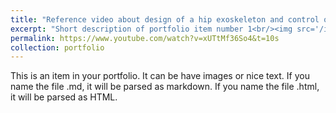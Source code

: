 ```yaml
---
title: "Reference video about design of a hip exoskeleton and control of a 6-DoF Stewart platform "
excerpt: "Short description of portfolio item number 1<br/><img src='/images/500x300.png'>"
permalink: https://www.youtube.com/watch?v=xUTtMf36So4&t=10s
collection: portfolio
---
```


This is an item in your portfolio. It can be have images or nice text. If you name the file .md, it will be parsed as markdown. If you name the file .html, it will be parsed as HTML. 
